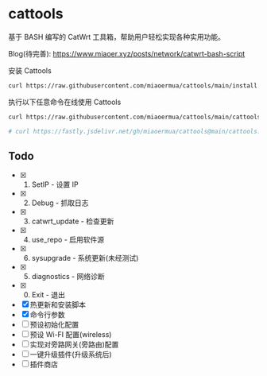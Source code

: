 # cattools

基于 BASH 编写的 CatWrt 工具箱，帮助用户轻松实现各种实用功能。

Blog(待完善): <https://www.miaoer.xyz/posts/network/catwrt-bash-script>

安装 Cattools

```bash
curl https://raw.githubusercontent.com/miaoermua/cattools/main/install.sh | bash
```

执行以下任意命令在线使用 Cattools

```bash
curl https://raw.githubusercontent.com/miaoermua/cattools/main/cattools.sh | bash
```

```bash
# curl https://fastly.jsdelivr.net/gh/miaoermua/cattools@main/cattools.sh | bash
```

## Todo

- [x] 1. SetIP                           -  设置 IP
- [x] 2. Debug                           -  抓取日志
- [x] 3. catwrt_update                   -  检查更新
- [x] 4. use_repo                        -  启用软件源
- [x] 6. sysupgrade                      -  系统更新(未经测试)
- [x] 5. diagnostics                     -  网络诊断
- [x] 0. Exit                            -  退出
- [x] 热更新和安装脚本
- [x] 命令行参数
- [ ] 预设初始化配置
- [ ] 预设 Wi-FI 配置(wireless)
- [ ] 实现对旁路网关(旁路由)配置
- [ ] 一键升级插件(升级系统后)
- [ ] 插件商店
